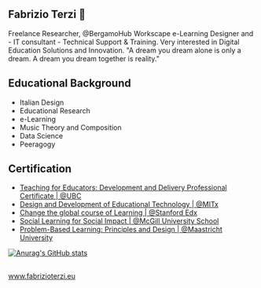 ## Fabrizio Terzi  :eyes:

Freelance Researcher, @BergamoHub Workscape e-Learning Designer and - IT consultant - Technical Support & Training. Very interested in Digital Education Solutions and Innovation. "A dream you dream alone is only a dream. A dream you dream together is reality." 


## Educational Background
* Italian Design
* Educational Research
* e-Learning
* Music Theory and Composition
* Data Science
* Peeragogy

## Certification
* [Teaching for Educators: Development and Delivery Professional Certificate | @UBC](https://credentials.edx.org/credentials/4f1582fd38b04602878732da7a48bb93/)
* [Design and Development of Educational Technology | @MITx](https://courses.edx.org/certificates/7e61aad7c34c4ace834e8d8fec150fd3)
* [Change the global course of Learning | @Stanford Edx ](https://verify.class.stanford.edu/SOA/6933f9f6f1ce42b18cfc6408ab832c38) 
* [Social Learning for Social Impact | @McGill University School](https://courses.edx.org/certificates/5f4b2ed6693943369fdbffc1f76f6073) 
* [Problem-Based Learning: Principles and Design | @Maastricht University](https://novoed.com/problem-based-learning/statement_template?user_id=730267)

[![Anurag's GitHub stats](https://github-readme-stats.vercel.app/api?username=FTG-003&theme=react&show_icons=true)](https://github.com/anuraghazra/github-readme-stats) 

## 
www.fabrizioterzi.eu 



<!--
**FTG-003/FTG-003** is a ✨ _special_ ✨ repository because its `README.md` (this file) appears on your GitHub profile.
hafffe:readme


-->
